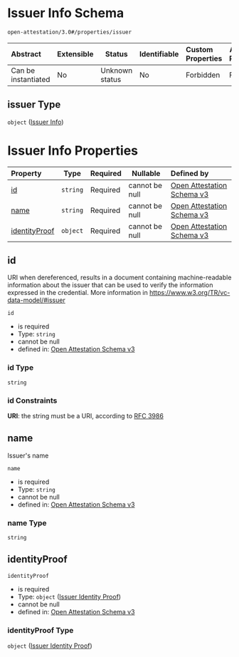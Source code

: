# Issuer Info Schema

```txt
open-attestation/3.0#/properties/issuer
```




| Abstract            | Extensible | Status         | Identifiable | Custom Properties | Additional Properties | Access Restrictions | Defined In                                                                       |
| :------------------ | ---------- | -------------- | ------------ | :---------------- | --------------------- | ------------------- | -------------------------------------------------------------------------------- |
| Can be instantiated | No         | Unknown status | No           | Forbidden         | Forbidden             | none                | [tradetrust.schema.json\*](../out/tradetrust.schema.json "open original schema") |

## issuer Type

`object` ([Issuer Info](tradetrust-properties-issuer-info.md))

# Issuer Info Properties

| Property                        | Type     | Required | Nullable       | Defined by                                                                                                                                                             |
| :------------------------------ | -------- | -------- | -------------- | :--------------------------------------------------------------------------------------------------------------------------------------------------------------------- |
| [id](#id)                       | `string` | Required | cannot be null | [Open Attestation Schema v3](tradetrust-properties-issuer-info-properties-id.md "open-attestation/3.0#/properties/issuer/properties/id")                               |
| [name](#name)                   | `string` | Required | cannot be null | [Open Attestation Schema v3](tradetrust-properties-issuer-info-properties-name.md "open-attestation/3.0#/properties/issuer/properties/name")                           |
| [identityProof](#identityProof) | `object` | Required | cannot be null | [Open Attestation Schema v3](tradetrust-properties-issuer-info-properties-issuer-identity-proof.md "open-attestation/3.0#/properties/issuer/properties/identityProof") |

## id

URI when dereferenced, results in a document containing machine-readable information about the issuer that can be used to verify the information expressed in the credential. More information in <https://www.w3.org/TR/vc-data-model/#issuer>


`id`

-   is required
-   Type: `string`
-   cannot be null
-   defined in: [Open Attestation Schema v3](tradetrust-properties-issuer-info-properties-id.md "open-attestation/3.0#/properties/issuer/properties/id")

### id Type

`string`

### id Constraints

**URI**: the string must be a URI, according to [RFC 3986](https://tools.ietf.org/html/rfc4291 "check the specification")

## name

Issuer's name


`name`

-   is required
-   Type: `string`
-   cannot be null
-   defined in: [Open Attestation Schema v3](tradetrust-properties-issuer-info-properties-name.md "open-attestation/3.0#/properties/issuer/properties/name")

### name Type

`string`

## identityProof




`identityProof`

-   is required
-   Type: `object` ([Issuer Identity Proof](tradetrust-properties-issuer-info-properties-issuer-identity-proof.md))
-   cannot be null
-   defined in: [Open Attestation Schema v3](tradetrust-properties-issuer-info-properties-issuer-identity-proof.md "open-attestation/3.0#/properties/issuer/properties/identityProof")

### identityProof Type

`object` ([Issuer Identity Proof](tradetrust-properties-issuer-info-properties-issuer-identity-proof.md))
